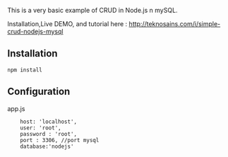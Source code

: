 This is a very basic example of CRUD in Node.js n mySQL.

Installation,Live DEMO, and tutorial here : http://teknosains.com/i/simple-crud-nodejs-mysql

## Installation

	npm install

## Configuration
app.js

        host: 'localhost',
        user: 'root',
        password : 'root',
        port : 3306, //port mysql
        database:'nodejs'	


	

